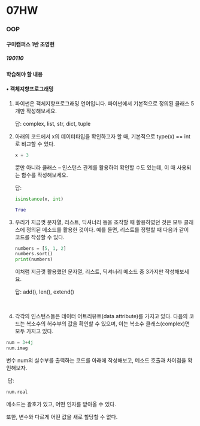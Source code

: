 # 07HW

### OOP

#### 구미캠퍼스 1반 조영현

##### 190110



#### 학습해야 할 내용

#### • 객체지향프로그래밍

1. 파이썬은 객체지향프로그래밍 언어입니다. 파이썬에서 기본적으로 정의된 클래스 5개만 작성해보세요.

   답:  complex,  list, str, dict, tuple

2. 아래의 코드에서 x의 데이터타입을 확인하고자 할 때, 기본적으로 type(x) == int로 비교할 수 있다.

   ```python
   x = 3
   ```

   뿐만 아니라 클래스 – 인스턴스 관계를 활용하여 확인할 수도 있는데, 이 때 사용되는 함수를 작성해보세요.

   답:

   ```python
   isinstance(x, int)
   ```

   ```python
   True
   ```


3. 우리가 지금껏 문자열, 리스트, 딕셔너리 등을 조작할 때 활용하였던 것은 모두 클래스에 정의된 메소드를 활용한 것이다. 예를 들면, 리스트를 정렬할 때 다음과 같이 코드를 작성할 수 있다.

   ```python
   numbers = [5, 1, 2] 
   numbers.sort() 
   print(numbers)
   ```

   이처럼 지금껏 활용했던 문자열, 리스트, 딕셔너리 메소드 중 3가지만 작성해보세요.

   답: add(), len(), extend()

​	

4. 각각의 인스턴스들은 데이터 어트리뷰트(data attribute)를 가지고 있다. 다음의 코드는 복소수의 허수부의 값을 확인할 수 있으며, 이는 복소수 클래스(complex)면 모두 가지고 있다.

```python
num = 3+4j 
num.imag
```

변수 num의 실수부를 출력하는 코드를 아래에 작성해보고, 메소드 호출과 차이점을 확인해보자.

​	답:  

```python
num.real
```

메소드는 괄호가 있고, 어떤 인자를 받아올 수 있다.

또한, 변수와 다르게 어떤 값을 새로 할당할 수 없다.


